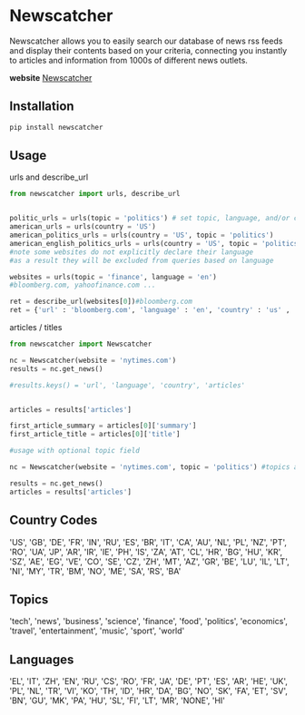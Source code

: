 # Newscatcher

Newscatcher allows you to easily search our database of news rss feeds and display their contents based on your criteria, connecting you instantly to articles and information from 1000s of different news outlets.

**website** [Newscatcher](https://newscatcherapi.com/)

## Installation

```bash
pip install newscatcher
```

## Usage

urls and describe_url
```python
from newscatcher import urls, describe_url


politic_urls = urls(topic = 'politics') # set topic, language, and/or country
american_urls = urls(country = 'US')
american_politics_urls = urls(country = 'US', topic = 'politics')
american_english_politics_urls = urls(country = 'US', topic = 'politics', language = 'en') 
#note some websites do not explicitly declare their language 
#as a result they will be excluded from queries based on language

websites = urls(topic = 'finance', language = 'en') 
#bloomberg.com, yahoofinance.com ...

ret = describe_url(websites[0])#bloomberg.com
ret = {'url' : 'bloomberg.com', 'language' : 'en', 'country' : 'us' , 'topics' : topics} #topics = topics offered by this url, useful when creating the Newscatcher object
```

articles / titles
```python
from newscatcher import Newscatcher

nc = Newscatcher(website = 'nytimes.com')
results = nc.get_news()

#results.keys() = 'url', 'language', 'country', 'articles'


articles = results['articles']

first_article_summary = articles[0]['summary']
first_article_title = articles[0]['title']

#usage with optional topic field

nc = Newscatcher(website = 'nytimes.com', topic = 'politics') #topics available for a website, may be found with the describe_url function

results = nc.get_news()
articles = results['articles']
```

## Country Codes
'US', 'GB', 'DE', 'FR', 'IN', 'RU', 'ES', 'BR', 'IT', 'CA', 'AU', 'NL', 'PL', 'NZ', 'PT', 'RO', 'UA', 'JP', 'AR', 'IR', 'IE', 'PH', 'IS', 'ZA', 'AT', 'CL', 'HR', 'BG', 'HU', 'KR', 'SZ', 'AE', 'EG', 'VE', 'CO', 'SE', 'CZ', 'ZH', 'MT', 'AZ', 'GR', 'BE', 'LU', 'IL', 'LT', 'NI', 'MY', 'TR', 'BM', 'NO', 'ME', 'SA', 'RS', 'BA'

## Topics
'tech', 'news', 'business', 'science', 'finance', 'food', 'politics', 'economics', 'travel', 'entertainment', 'music', 'sport', 'world'

## Languages
'EL', 'IT', 'ZH', 'EN', 'RU', 'CS', 'RO', 'FR', 'JA', 'DE', 'PT', 'ES', 'AR', 'HE', 'UK', 'PL', 'NL', 'TR', 'VI', 'KO', 'TH', 'ID', 'HR', 'DA', 'BG', 'NO', 'SK', 'FA', 'ET', 'SV', 'BN', 'GU', 'MK', 'PA', 'HU', 'SL', 'FI', 'LT', 'MR', 'NONE', 'HI'